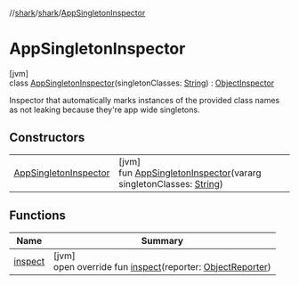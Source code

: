 //[shark](../../../index.md)/[shark](../index.md)/[AppSingletonInspector](index.md)

# AppSingletonInspector

[jvm]\
class [AppSingletonInspector](index.md)(singletonClasses: [String](https://kotlinlang.org/api/latest/jvm/stdlib/kotlin/-string/index.html)) : [ObjectInspector](../-object-inspector/index.md)

Inspector that automatically marks instances of the provided class names as not leaking because they're app wide singletons.

## Constructors

| | |
|---|---|
| [AppSingletonInspector](-app-singleton-inspector.md) | [jvm]<br>fun [AppSingletonInspector](-app-singleton-inspector.md)(vararg singletonClasses: [String](https://kotlinlang.org/api/latest/jvm/stdlib/kotlin/-string/index.html)) |

## Functions

| Name | Summary |
|---|---|
| [inspect](inspect.md) | [jvm]<br>open override fun [inspect](inspect.md)(reporter: [ObjectReporter](../-object-reporter/index.md)) |
